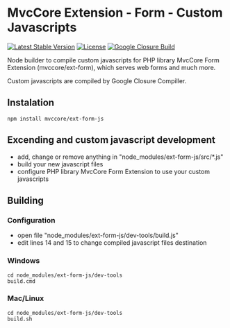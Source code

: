 # MvcCore Extension - Form - Custom Javascripts

[![Latest Stable Version](https://img.shields.io/badge/Stable-v4.2.0-brightgreen.svg?style=plastic)](https://github.com/mvccore/ext-form-js/releases)
[![License](https://img.shields.io/badge/Licence-BSD-brightgreen.svg?style=plastic)](https://mvccore.github.io/docs/mvccore/4.0.0/LICENCE.md)
[![Google Closure Build](https://img.shields.io/badge/Google%20Closure%20Build-passing-brightgreen.svg?style=plastic)](https://developers.google.com/closure/compiler/)

Node builder to compile custom javascripts for PHP library MvcCore Form Extension (mvccore/ext-form), which serves web forms and much more.

Custom javascripts are compiled by Google Closure Compiller.

## Instalation
```shell
npm install mvccore/ext-form-js
```

## Excending and custom javascript development
- add, change or remove anything in "node_modules/ext-form-js/src/*.js"
- build your new javascript files
- configure PHP library MvcCore Form Extension to use your custom javascripts

## Building

### Configuration
- open file "node_modules/ext-form-js/dev-tools/build.js"
- edit lines 14 and 15 to change compiled javascript files destination

### Windows
```shell
cd node_modules/ext-form-js/dev-tools
build.cmd
```

### Mac/Linux
```shell
cd node_modules/ext-form-js/dev-tools
build.sh
```
